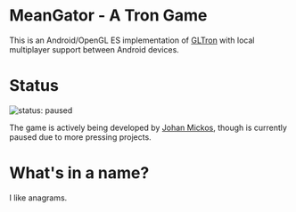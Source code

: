 # MeanGator - A Tron Game
This is an Android/OpenGL ES implementation of [GLTron](http://gltron.org/) with local multiplayer support between Android devices.

# Status
![status: paused](https://img.shields.io/badge/status-paused-green.svg)

The game is actively being developed by [Johan Mickos](https://github.com//jarlopez), though is currently paused due to more pressing projects.

# What's in a name?
I like anagrams.
